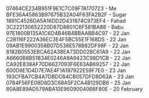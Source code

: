 07464CE234B951F9E1C7C09F7A170723 - Me
BFE36A45863B97675B32A04F63FA2B2F - Sugar
1891C4526DA5A16DD2D431874C973EF4 - Fahad
3C222130652220D87D8801C6F581BA88 - Babu
97E1800B135A1C6D4B46B4BBAABB4C97 - 22 Jan
C28116F222A36EC3E4F5BC55E1F168D5 - 22 Jan
09AB1E9900358B07D538E578B82DF98F - 22 Jan
8182B0553EBCA62A38EA73DD02BC61A9 - 22 Jan
A6660B8B51B34E0246A9A9423C98D1CB - 22 Jan
CA92E838AF70D6627093F6E63AB69257 - 22 Jan
600D8E1D4D7E7AE4F1A197922E59F7E0 - 23 Jan
193CFBA7CB4A7DBDC64CB057DFD8D63A - 23 Jan
0784F56FE08D8D3C68A5F2CA4B129DB6 - 25 Jan
80A8E89AD579ABA10E9609004066F80E - 20 February 
